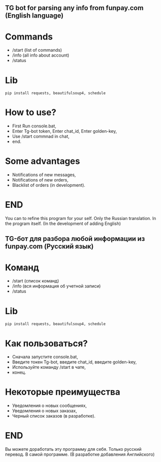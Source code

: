 ## TG bot for parsing any info from funpay.com (English language)
# Commands
- /start (list of commands)
- /info (all info about account)
- /status

# Lib
```
pip install requests, beautifulsoup4, schedule
```
# How to use?

- First Run console.bat,
- Enter Tg-bot token, Enter chat_id, Enter golden-key,
- Use /start commnad in chat,
- end.

# Some advantages
- Notifications of new messages,
- Notifications of new orders,
- Blacklist of orders (in development).

# END
You can to refine this program for your self.
Only the Russian translation. In the program itself. (In the development of adding English)

## TG-бот для разбора любой информации из funpay.com (Русский язык)
# Команд
- /start (список команд)
- /info (вся информация об учетной записи)
- /status

# Lib
```
pip install requests, beautifulsoup4, schedule
```
# Как пользоваться?

- Сначала запустите console.bat,
- Введите токен Tg-bot, введите chat_id, введите golden-key,
- Используйте команду /start в чате,
- конец.

# Некоторые преимущества
- Уведомления о новых сообщениях,
- Уведомления о новых заказах,
- Черный список заказов (в разработке).

# END
Вы можете доработать эту программу для себя.
Только русский перевод. В самой программе. (В разработке добавления Английского)
